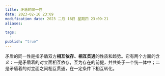 ```yaml
---
title: 矛盾的同一性
date: 2023-02-16 23:09
modification date: 2023 二月 16日 星期四 23:09:21
aliases:
  - 
tags:
  - 
publish: "true"
---
```


矛盾的同一性是指矛盾双方**相互依存、相互贯通**的性质和趋势。它有两个方面的含义：一是矛盾着的对立面相互依存，互为存在的前提，并共处于一个统一体中；二是矛盾着的对立面之间相互贯通，在一定条件下相互转化。
